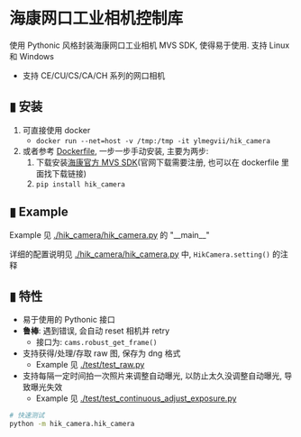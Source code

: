 # 海康网口工业相机控制库
使用 Pythonic 风格封装海康网口工业相机 MVS SDK, 使得易于使用. 支持 Linux 和 Windows

- 支持 CE/CU/CS/CA/CH 系列的网口相机 


## ▮ 安装
1. 可直接使用 docker
   - `docker run --net=host -v /tmp:/tmp -it ylmegvii/hik_camera`
2. 或者参考 [Dockerfile](Dockerfile), 一步一步手动安装, 主要为两步:
   1. 下载安装[海康官方 MVS SDK](https://www.hikrobotics.com/cn/machinevision/service/download)(官网下载需要注册, 也可以在 dockerfile 里面找下载链接)
   2. `pip install hik_camera`


## ▮ Example
Example 见 [./hik_camera/hik_camera.py](./hik_camera/hik_camera.py) 的 "\_\_main\_\_"

详细的配置说明见 [./hik_camera/hik_camera.py](./hik_camera/hik_camera.py#L78) 中, `HikCamera.setting()` 的注释

## ▮ 特性
- 易于使用的 Pythonic 接口
- **鲁棒**: 遇到错误, 会自动 reset 相机并 retry
   - 接口为: `cams.robust_get_frame()`
- 支持获得/处理/存取 raw 图, 保存为 dng 格式
   - Example 见 [./test/test_raw.py](./test/test_raw.py)
- 支持每隔一定时间拍一次照片来调整自动曝光, 以防止太久没调整自动曝光, 导致曝光失效
   - Example 见 [./test/test_continuous_adjust_exposure.py](./test/test_continuous_adjust_exposure.py)

```bash
# 快速测试
python -m hik_camera.hik_camera
```

